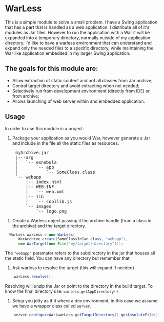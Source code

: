 WarLess
========

This is a simple module to solve a small problem. I have a Swing application that has a part that is handled as a web
application. I distribute all of it's modules as Jar files. However to run the application with a War it will be
expanded into a temporary directory, normally outside of my application directory. I'd like to have a warless
environment that can understand and expand only the needed files to a specific directory, while maintaining the War like
application embedded in my larger Swing application.

## The goals for this module are:

* Allow extraction of static content and not all classes from Jar archive;
* Control target directory and avoid extracting when not needed;
* Selectively run from development environment (directly from IDE) or from archive;
* Allows launching of web server within and embedded application.

## Usage

In order to use this module in a project:

1. Package your application as you would War, however generate a Jar and include in the file all the static
files as resources.
<pre>
    myArchive.jar
    |---org
    |   `-- exnebula
    |       `-- app
    |           `-- SomeClass.class
    `-- webapp
        |-- index.html
        |-- WEB-INF
        |   `-- web.xml
        |-- lib
        |   `-- coollib.js
        `-- images
            `-- logo.png
</pre> 

1. Create a Warless object passing it the archive handle (from a class in the archive) and the target directory.
```java
  WarLess warLess = new WarLess(
      WarArchive.create(SomeClassInJar.class, "webapp"),
      new WarTarget(new File("my/target/directory")));
```
   The `"webapp"` paramater refers to the subdirectory in the jar that houses all the static field. You can have any
   directory but remember that
1. Ask warless to resolve the target (this will expand if needed)
```java    
    warLess.resolve();
```
  Resolving will unzip the Jar or point to the directory in the build target. To know the final directory use: `warless.getAppDirectory()`

1. Setup you jetty as if it where a dev environment, in this case we assume we have a wrapper class called `server`.
```java 
    server.configureWar(warLess.getTargetDirectory().getAbsoluteFile());
```